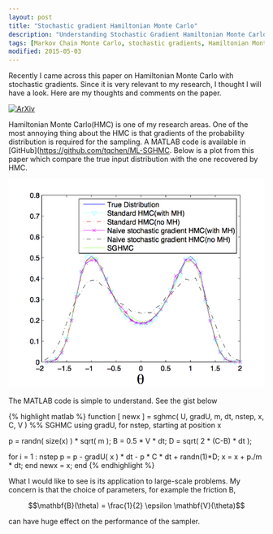 ```yaml
---
layout: post
title: "Stochastic gradient Hamiltonian Monte Carlo"
description: "Understanding Stochastic Gradient Hamiltonian Monte Carlo"
tags: [Markov Chain Monte Carlo, stochastic gradients, Hamiltonian Monte Carlo, MATLAB]
modified: 2015-05-03
---
```


Recently I came across this paper on Hamiltonian Monte Carlo with stochastic gradients. Since it is very relevant to my research, I thought I will have a look. Here are my thoughts and comments on the paper.

[![ArXiv](http://img.shields.io/badge/arXiv-1402.4102-orange.svg?style=flat)](http://arxiv.org/abs/1402.4102)

Hamiltonian Monte Carlo(HMC) is one of my research areas. One of the most annoying thing about the HMC is that gradients of the probability distribution is required for the sampling. A MATLAB code is available in [GitHub](https://github.com/tqchen/ML-SGHMC. Below is a plot from this paper which compare the true input distribution with the one recovered by HMC.

![SGHMC](/images/func4_SGHMC.png)

The MATLAB code is simple to understand. See the gist below

{% highlight matlab %}
function [ newx ] = sghmc( U, gradU, m, dt, nstep, x, C, V )
%% SGHMC using gradU, for nstep, starting at position x

p = randn( size(x) ) * sqrt( m );
B = 0.5 * V * dt;
D = sqrt( 2 * (C-B) * dt );

for i = 1 : nstep
    p = p - gradU( x ) * dt  - p * C * dt  + randn(1)*D;
    x = x + p./m * dt;
end
newx = x;
end
{% endhighlight %}

What I would like to see is its application to large-scale problems. My concern is that the choice of parameters, for example the friction B,

$$\mathbf{B}(\theta) = \frac{1}{2} \epsilon \mathbf{V}(\theta)$$

can have huge effect on the performance of the sampler.

